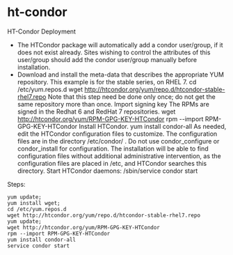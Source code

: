 # ht-condor
HT-Condor Deployment


- The HTCondor package will automatically add a condor user/group, if it does not exist already. Sites wishing to control the attributes of this user/group should add the condor user/group manually before installation.
- Download and install the meta-data that describes the appropriate YUM repository. This example is for the stable series, on RHEL 7.
  cd /etc/yum.repos.d
  wget http://htcondor.org/yum/repo.d/htcondor-stable-rhel7.repo
Note that this step need be done only once; do not get the same repository more than once.
Import signing key The RPMs are signed in the Redhat 6 and RedHat 7 repositories.
  wget http://htcondor.org/yum/RPM-GPG-KEY-HTCondor
  rpm --import RPM-GPG-KEY-HTCondor
Install HTCondor.
  yum install condor-all
As needed, edit the HTCondor configuration files to customize. The configuration files are in the directory /etc/condor/ . Do not use condor_configure or condor_install for configuration. The installation will be able to find configuration files without additional administrative intervention, as the configuration files are placed in /etc, and HTCondor searches this directory.
Start HTCondor daemons:
  /sbin/service condor start
  
  
  
  
 Steps:
```
yum update;
yum install wget;
cd /etc/yum.repos.d
wget http://htcondor.org/yum/repo.d/htcondor-stable-rhel7.repo
yum update;
wget http://htcondor.org/yum/RPM-GPG-KEY-HTCondor
rpm --import RPM-GPG-KEY-HTCondor
yum install condor-all
service condor start
```
